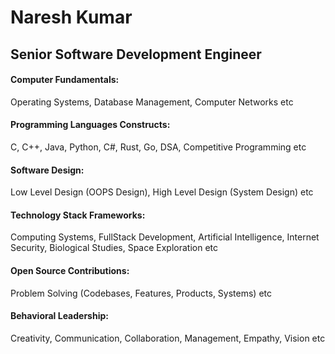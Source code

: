 <h1>Naresh Kumar</h1>
<h2>Senior Software Development Engineer</h2>

<h4>Computer Fundamentals:</h4><p>Operating Systems, Database Management, Computer Networks etc</p>
<h4>Programming Languages Constructs:</h4><p>C, C++, Java, Python, C#, Rust, Go, DSA, Competitive Programming etc</p>
<h4>Software Design:</h4><p>Low Level Design (OOPS Design), High Level Design (System Design) etc</p>
<h4>Technology Stack Frameworks:</h4><p>Computing Systems, FullStack Development, Artificial Intelligence, Internet Security, Biological Studies, Space Exploration etc</p>
<h4>Open Source Contributions:</h4><p>Problem Solving (Codebases, Features, Products, Systems) etc</p>
<h4>Behavioral Leadership:</h4><p>Creativity, Communication, Collaboration, Management, Empathy, Vision etc</p>

